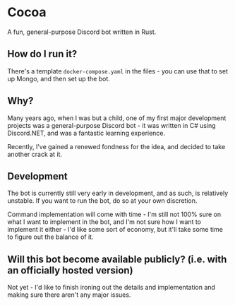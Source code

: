 # Cocoa

A fun, general-purpose Discord bot written in Rust.

## How do I run it?

There's a template `docker-compose.yaml` in the files - you can use that to set up Mongo, and then set up the bot.

## Why?

Many years ago, when I was but a child, one of my first major development projects was a general-purpose Discord bot -
it was written in C# using Discord.NET, and was a fantastic learning experience.

Recently, I've gained a renewed fondness for the idea, and decided to take another crack at it.

## Development

The bot is currently still very early in development, and as such, is relatively unstable. If you want to run the bot, 
do so at your own discretion.

Command implementation will come with time - I'm still not 100% sure on what I want to implement in the bot, and I'm not
sure how I want to implement it either - I'd like some sort of economy, but it'll take some time to figure out the
balance of it.

## Will this bot become available publicly? (i.e. with an officially hosted version)

Not yet - I'd like to finish ironing out the details and implementation and making sure there aren't any major issues.